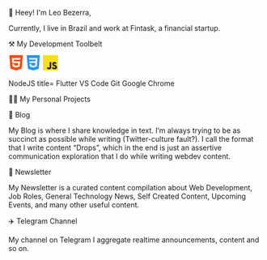 👋  Heey!
I'm Leo Bezerra,

Currently, I live in Brazil and work at Fintask, a financial startup.

⚒ My Development Toolbelt

<img src="assets/html.svg" width="30" height="30" /> <img src="assets/css-3.svg" width="30" height="30" /> <img src="assets/javascript.svg" width="30" height="30" />


 NodeJS     title=    Flutter    VS Code    Git    Google Chrome


👨‍💻   My Personal Projects

📝  Blog

My Blog is where I share knowledge in text. I’m always trying to be as succinct as possible while writing (Twitter-culture fault?). I call the format that I write content “Drops”, which in the end is just an assertive communication exploration that I do while writing webdev content.

📰  Newsletter

My Newsletter is a curated content compilation about Web Development, Job Roles, General Technology News, Self Created Content, Upcoming Events, and many other useful content.

✈️  Telegram Channel

My channel on Telegram I aggregate realtime announcements, content and so on.